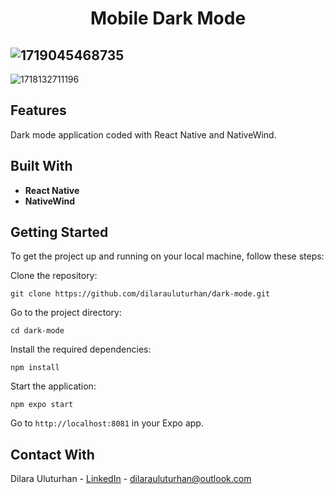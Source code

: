 <div align="center">
  <h1 align="center">Mobile Dark Mode</h1>
</div>

![1719045468735](https://github.com/dilarauluturhan/dark-mode/assets/120499369/636fa45c-a34f-4c45-9995-27235029ccac)
---
![1718132711196](https://github.com/dilarauluturhan/dark-mode/assets/120499369/5f0dc327-a324-4d51-9501-13bd253afe8c)

## Features
Dark mode application coded with React Native and NativeWind.

## Built With
- **React Native**
- **NativeWind**

## Getting Started
To get the project up and running on your local machine, follow these steps:

Clone the repository:
````
git clone https://github.com/dilarauluturhan/dark-mode.git
````
Go to the project directory:
````
cd dark-mode
````
Install the required dependencies:
````
npm install
````
Start the application:
````
npm expo start
````
Go to `http://localhost:8081` in your Expo app.

## Contact With
Dilara Uluturhan - [LinkedIn](https://www.linkedin.com/in/dilarauluturhan/) - dilarauluturhan@outlook.com
